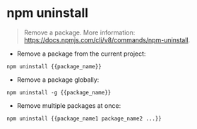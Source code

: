 # npm uninstall

> Remove a package.
> More information: <https://docs.npmjs.com/cli/v8/commands/npm-uninstall>.

- Remove a package from the current project:

`npm uninstall {{package_name}}`

- Remove a package globally:

`npm uninstall -g {{package_name}}`

- Remove multiple packages at once:

`npm uninstall {{package_name1 package_name2 ...}}`

